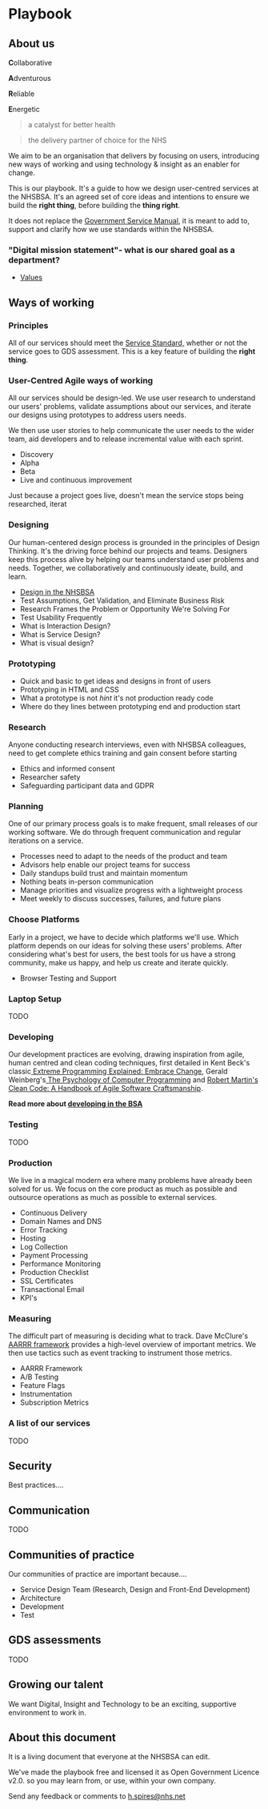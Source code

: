 # Playbook

## About us

<b>C</b>ollaborative

<b>A</b>dventurous

<b>R</b>eliable

<b>E</b>nergetic

> a catalyst for better health

> the delivery partner of choice for the NHS

We aim to be an organisation that delivers by focusing on users, introducing new ways of working and using technology & insight as an enabler for change.

This is our playbook. It's a guide to how we design user-centred services at the NHSBSA. It's an agreed set of core ideas and intentions to ensure we build the **right thing**, before building the **thing right**.

It does not replace the [Government Service Manual](https://www.gov.uk/service-manual), it is meant to add to, support and clarify how we use standards within the NHSBSA.


### "Digital mission statement"- what is our shared goal as a department?


*   [Values](values.md)


## Ways of working


### Principles

All of our services should meet the [Service Standard,](https://www.gov.uk/service-manual/service-standard) whether or not the service goes to GDS assessment. This is a key feature of building the **right thing**.

### User-Centred Agile ways of working

All our services should be design-led. We use user research to understand our users' problems, validate assumptions about our services, and iterate our designs using prototypes to address users needs.

We then use user stories to help communicate the user needs to the wider team, aid developers and to release incremental value with each sprint.

*   Discovery
*   Alpha
*   Beta
*   Live and continuous improvement

Just because a project goes live, doesn't mean the service stops being researched, iterat

### Designing

Our human-centered design process is grounded in the principles of Design Thinking. It's the driving force behind our projects and teams. Designers keep this process alive by helping our teams understand user problems and needs. Together, we collaboratively and continuously ideate, build, and learn.

*   [Design in the NHSBSA](design.md)
*   Test Assumptions, Get Validation, and Eliminate Business Risk
*   Research Frames the Problem or Opportunity We're Solving For
*   Test Usability Frequently
*   What is Interaction Design?
*   What is Service Design?
*   What is visual design?


### Prototyping

*   Quick and basic to get ideas and designs in front of users
*   Prototyping in HTML and CSS
*   What a prototype is not *hint* it's not production ready code
*   Where do they lines between prototyping end and production start


### Research

Anyone conducting research interviews, even with NHSBSA colleagues, need to get complete ethics training and gain consent before starting

*   Ethics and informed consent
*   Researcher safety
*   Safeguarding participant data and GDPR

### Planning

One of our primary process goals is to make frequent, small releases of our working software. We do through frequent communication and regular iterations on a service.

*   Processes need to adapt to the needs of the product and team
*   Advisors help enable our project teams for success
*   Daily standups build trust and maintain momentum
*   Nothing beats in-person communication
*   Manage priorities and visualize progress with a lightweight process
*   Meet weekly to discuss successes, failures, and future plans


### Choose Platforms

Early in a project, we have to decide which platforms we'll use. Which platform depends on our ideas for solving these users' problems. After considering what's best for users, the best tools for us have a strong community, make us happy, and help us create and iterate quickly.

*   Browser Testing and Support

### Laptop Setup

TODO

### Developing

Our development practices are evolving, drawing inspiration from agile, human centred and clean coding techniques, first detailed in Kent Beck's classic[ Extreme Programming Explained: Embrace Change](https://www.amazon.co.uk/dp/0321278658), Gerald Weinberg's[ The Psychology of Computer Programming](https://www.amazon.co.uk/dp/0932633420) and [Robert Martin's Clean Code: A Handbook of Agile Software Craftsmanship](https://www.amazon.co.uk/dp/0132350882).

**Read more about [developing in the BSA](developing.md)**

### Testing

TODO

### Production

We live in a magical modern era where many problems have already been solved for us. We focus on the core product as much as possible and outsource operations as much as possible to external services.

*   Continuous Delivery
*   Domain Names and DNS
*   Error Tracking
*   Hosting
*   Log Collection
*   Payment Processing
*   Performance Monitoring
*   Production Checklist
*   SSL Certificates
*   Transactional Email
*   KPI's

### Measuring

The difficult part of measuring is deciding what to track. Dave McClure's[ AARRR framework](https://tbot.io/metrics-for-pirates) provides a high-level overview of important metrics. We then use tactics such as event tracking to instrument those metrics.

*   AARRR Framework
*   A/B Testing
*   Feature Flags
*   Instrumentation
*   Subscription Metrics


### A list of our services

TODO

## Security

Best practices….

## Communication

TODO

## Communities of practice

Our communities of practice are important because….

*   Service Design Team (Research, Design and Front-End Development)
*   Architecture
*   Development
*   Test

## GDS assessments

TODO

## Growing our talent

We want Digital, Insight and Technology to be an exciting, supportive environment to work in.


## About this document

It is a living document that everyone at the NHSBSA can edit.

We've made the playbook free and licensed it as Open Government Licence v2.0. so you may learn from, or use, within your own company.

Send any feedback or comments to h.spires@nhs.net
